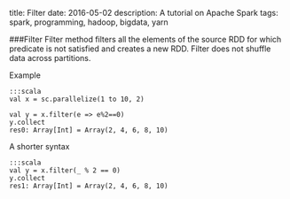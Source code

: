 title: Filter
date: 2016-05-02
description: A tutorial on Apache Spark
tags: spark, programming, hadoop, bigdata, yarn

###Filter
Filter method filters all the elements of the source RDD for which predicate is not satisfied and creates a new RDD.
Filter does not shuffle data across partitions.

Example

	:::scala
 	val x = sc.parallelize(1 to 10, 2)

	val y = x.filter(e => e%2==0) 
	y.collect
	res0: Array[Int] = Array(2, 4, 6, 8, 10)


A shorter syntax

	:::scala
	val y = x.filter(_ % 2 == 0)
	y.collect
	res1: Array[Int] = Array(2, 4, 6, 8, 10)


